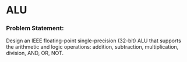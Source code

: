 # ALU

### Problem Statement:

Design an IEEE floating-point single-precision (32-bit) ALU that supports the arithmetic and logic operations: addition, subtraction, multiplication, division, AND, OR, NOT.

